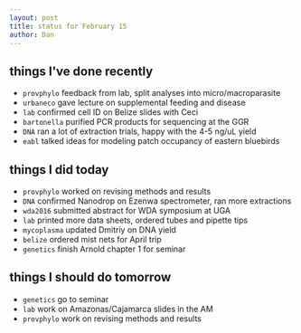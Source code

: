 ```yaml
---
layout: post
title: status for February 15
author: Dan
---
```


## things I've done recently
* `provphylo` feedback from lab, split analyses into micro/macroparasite
* `urbaneco` gave lecture on supplemental feeding and disease
* `lab` confirmed cell ID on Belize slides with Ceci
* `bartonella` purified PCR products for sequencing at the GGR
* `DNA` ran a lot of extraction trials, happy with the 4-5 ng/uL yield
* `eabl` talked ideas for modeling patch occupancy of eastern bluebirds

## things I did today
* `provphylo` worked on revising methods and results
* `DNA` confirmed Nanodrop on Ezenwa spectrometer, ran more extractions
* `wda2016` submitted abstract for WDA symposium at UGA
* `lab` printed more data sheets, ordered tubes and pipette tips
* `mycoplasma` updated Dmitriy on DNA yield
* `belize` ordered mist nets for April trip
* `genetics` finish Arnold chapter 1 for seminar

## things I should do tomorrow
* `genetics` go to seminar
* `lab` work on Amazonas/Cajamarca slides in the AM
* `provphylo` work on revising methods and results

<i class='fa fa-code' style='color:pink'> </i>
